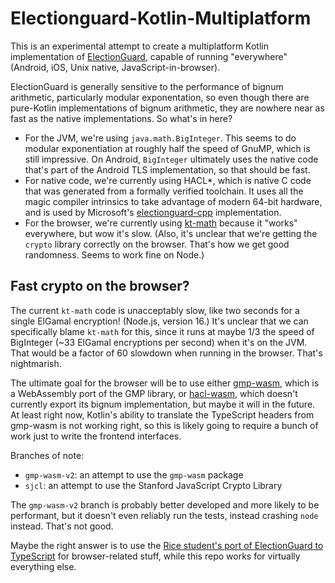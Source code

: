 # Electionguard-Kotlin-Multiplatform
This is an experimental attempt to create a multiplatform Kotlin implementation of 
[ElectionGuard](https://github.com/microsoft/electionguard), capable of running
"everywhere" (Android, iOS, Unix native, JavaScript-in-browser).

ElectionGuard is generally sensitive to the performance of bignum arithmetic, particularly modular exponentation, so
even though there are pure-Kotlin implementations of bignum arithmetic, they are nowhere near as fast as the
native implementations. So what's in here?

- For the JVM, we're using `java.math.BigInteger`. This seems to do modular exponentiation at roughly half the
  speed of GnuMP, which is still impressive. On Android, `BigInteger` ultimately uses the native code that's part
  of the Android TLS implementation, so that should be fast.
- For native code, we're currently using HACL*, which is native C code that was generated from a formally verified toolchain.
  It uses all the magic compiler intrinsics to take advantage of modern 64-bit hardware, and is used by Microsoft's
  [electionguard-cpp](ihttps://github.com/microsoft/electionguard-cpp/tree/main/src/kremlin) implementation.
- For the browser, we're currently using [kt-math](https://github.com/gciatto/kt-math) because it "works" everywhere,
  but wow it's slow. (Also, it's unclear that we're getting the `crypto` library correctly on the browser. That's how
  we get good randomness. Seems to work fine on Node.)

## Fast crypto on the browser?
The current `kt-math` code is unacceptably slow, like two seconds for a single ElGamal encryption! (Node.js, version 16.)
It's unclear that we can specifically blame `kt-math` for this, since it runs at maybe 1/3 the speed of BigInteger
(~33 ElGamal encryptions per second) when it's on the JVM. That would be a factor of 60 slowdown when running in the browser.
That's nightmarish.

The ultimate goal for the browser will be to use either [gmp-wasm](https://github.com/Daninet/gmp-wasm), which
is a WebAssembly port of the GMP library, or [hacl-wasm](https://www.npmjs.com/package/hacl-wasm), which doesn't
currently export its bignum implementation, but maybe it will in the future. At least right now, Kotlin's ability to translate
the TypeScript headers from gmp-wasm is not working right, so this is likely going to require a bunch of work
just to write the frontend interfaces.

Branches of note:
- `gmp-wasm-v2`: an attempt to use the `gmp-wasm` package
- `sjcl`: an attempt to use the Stanford JavaScript Crypto Library

The `gmp-wasm-v2` branch is probably better developed and more likely to be performant, but it
doesn't even reliably run the tests, instead crashing `node` instead. That's not good.

Maybe the right answer is to use the [Rice student's port of ElectionGuard to TypeScript](https://github.com/Xin128/ElectionGuard-COMP413/)
for browser-related stuff, while this repo works for virtually everything else.
